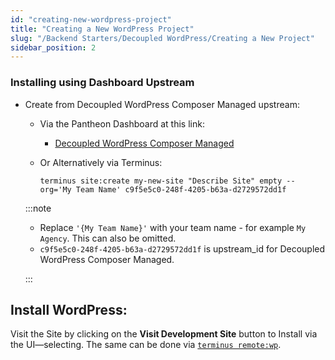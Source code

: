 ```yaml
---
id: "creating-new-wordpress-project"
title: "Creating a New WordPress Project"
slug: "/Backend Starters/Decoupled WordPress/Creating a New Project"
sidebar_position: 2
---
```


### Installing using Dashboard Upstream

- Create from Decoupled WordPress Composer Managed upstream:

  - Via the Pantheon Dashboard at this link:

    - [Decoupled WordPress Composer Managed](https://dashboard.pantheon.io/sites/create?upstream_id=c9f5e5c0-248f-4205-b63a-d2729572dd1f)

  - Or Alternatively via Terminus:

    ```
    terminus site:create my-new-site "Describe Site" empty --org='My Team Name' c9f5e5c0-248f-4205-b63a-d2729572dd1f
    ```

  :::note

  - Replace `'{My Team Name}'` with your team name - for example `My Agency`. This can also be omitted.
  - `c9f5e5c0-248f-4205-b63a-d2729572dd1f` is upstream_id for Decoupled WordPress Composer Managed.

  :::

## Install WordPress:

Visit the Site by clicking on the **Visit Development Site** button to Install via the UI—selecting. The same can be done via [`terminus remote:wp`](https://pantheon.io/docs/terminus/commands/remote-wp).